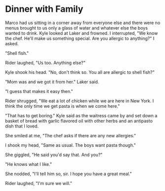# Dinner with Family
Marco had us sitting in a corner away from everyone else and there were no menus brought to us only a glass of water and whatever else the boys wanted to drink.  Kyle looked at Laker and frowned.  I interrupted, "We know the chef.  He'll make us something special.  Are you allergic to anything?"  I asked.

"Shell fish."

Rider laughed, "Us too.  Anything else?"

Kyle shook his head.  "No, don't think so.  You all are allergic to shell fish?"

"Mom was and we got it from her."  Laker said.

"I guess that makes it easy then."  

Rider shrugged, "We eat a lot of chicken while we are here in New York.  I think the only time we get pasta is when we come here."

"That has to get boring." Kyle said as the waitress came by and set down a basket of bread with garlic flavored oil with other herbs and an antipasto dish that I loved.  

She smiled at me, "The chef asks if there are any new allergies."

I shook my head, "Same as usual.  The boys want pasta though."

She giggled, "He said you'd say that.  And you?"

"He knows what I like."  

She nodded, "I'll tell him so, sir.  I hope you have a great meal."

Rider laughed, "I'm sure we will."


<!--stackedit_data:
eyJoaXN0b3J5IjpbLTU3NjE3MzYwMCwxODg3NDE5OTg1LDkxMD
k4MzI3N119
-->